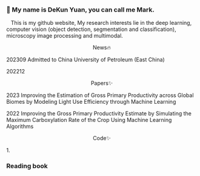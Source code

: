 ###  👋 My name is DeKun Yuan, you can call me Mark.
<div background-color='#666666'> 
  <p font-size='36px'>
    &nbsp&nbsp This is my github website, My research interests lie in the deep learning, computer vision (object detection, segmentation and classification), microscopy image processing and multimodal.
 <p>
   <div >
     <p align="center">News🔥</p>
     <p>202309 Admitted to China University of Petroleum (East China) </p>
     <p>202212 </p>
   </div>
  <div>
    <p align="center">Papers✨</p>
    <p>2023 Improving the Estimation of Gross Primary Productivity across Global Biomes by Modeling Light Use Efficiency through Machine Learning</p>
    <p>2022 Improving the Gross Primary Productivity Estimate by Simulating the Maximum Carboxylation Rate of the Crop Using Machine Learning Algorithms</p>
  </div>
  <div >
    <p align="center">Code✨</p>
    <p>1. </p>
  </div>
</div>


### Reading book
<!--
**sdydk/sdydk** is a ✨ _special_ ✨ repository because its `README.md` (this file) appears on your GitHub profile.

Here are some ideas to get you started:

- 🔭 I’m currently working on ...
- 🌱 I’m currently learning ...
- 👯 I’m looking to collaborate on ...
- 🤔 I’m looking for help with ...
- 💬 Ask me about ...
- 📫 How to reach me: ...
- 😄 Pronouns: ...
- ⚡ Fun fact: ...
-->

